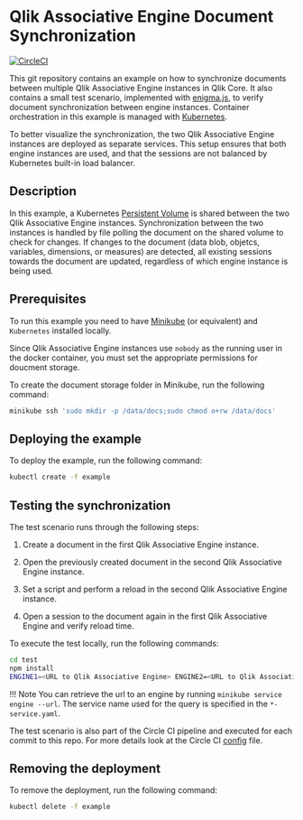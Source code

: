 # Qlik Associative Engine Document Synchronization

[![CircleCI](https://circleci.com/gh/qlik-oss/core-document-synchronization.svg?style=shield)](https://circleci.com/gh/qlik-oss/core-document-synchronization)

This git repository contains an example on how to synchronize documents between multiple Qlik Associative Engine instances in Qlik Core. It also contains a small test scenario, implemented with [enigma.js](https://github.com/qlik-oss/enigma.js/), to verify document synchronization between engine instances. Container orchestration in this example is managed with [Kubernetes]( https://kubernetes.io/).

To better visualize the synchronization, the two  Qlik Associative Engine instances are deployed as separate services.
This setup ensures that both engine instances are used, and that the sessions are not balanced by Kubernetes built-in load balancer.

## Description

In this example, a Kubernetes [Persistent Volume](https://kubernetes.io/docs/concepts/storage/persistent-volumes/) is shared between the two Qlik Associative Engine instances.
Synchronization between the two instances is handled by file polling the document on the shared volume to check for changes.
If changes to the document (data blob, objetcs, variables, dimensions, or measures) are detected, all existing sessions towards the document are updated, regardless of which engine instance is being used.

## Prerequisites

To run this example you need to have [Minikube](https://github.com/kubernetes/minikube) (or equivalent) and `Kubernetes` installed locally.

Since Qlik Associative Engine instances use `nobody` as the running user in the docker container,
you must set the appropriate permissions for doucment storage.

To create the document storage folder in Minikube, run the following command:

```sh
minikube ssh 'sudo mkdir -p /data/docs;sudo chmod o+rw /data/docs'
```

## Deploying the example

To deploy the example, run the following command:

```sh
kubectl create -f example
```

## Testing the synchronization

The test scenario runs through the following steps:

1. Create a document in the first Qlik Associative Engine instance.

1. Open the previously created document in the second Qlik Associative Engine instance.

1. Set a script and perform a reload in the second Qlik Associative Engine instance.

1. Open a session to the document again in the first Qlik Associative Engine and verify reload time.

To execute the test locally, run the following commands:

```sh
cd test
npm install
ENGINE1=<URL to Qlik Associative Engine> ENGINE2=<URL to Qlik Associative Engine> npm run test
```

!!! Note
    You can retrieve the url to an engine by running `minikube service engine --url`. The service name used for the query is specified       in the `*-service.yaml`.

The test scenario is also part of the Circle CI pipeline and executed for each commit to this repo. For more details look at the Circle CI [config](./.circleci/config.yml) file.

## Removing the deployment

To remove the deployment, run the following command:

```sh
kubectl delete -f example
```
